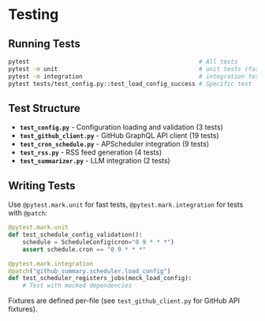 # Testing

## Running Tests

```bash
pytest                                                # All tests
pytest -m unit                                        # unit tests (fast)
pytest -m integration                                 # integration tests (with mocks)
pytest tests/test_config.py::test_load_config_success # Specific test
```

## Test Structure

- **`test_config.py`** - Configuration loading and validation (3 tests)
- **`test_github_client.py`** - GitHub GraphQL API client (19 tests)
- **`test_cron_schedule.py`** - APScheduler integration (9 tests)
- **`test_rss.py`** - RSS feed generation (4 tests)
- **`test_summarizer.py`** - LLM integration (2 tests)

## Writing Tests

Use `@pytest.mark.unit` for fast tests, `@pytest.mark.integration` for tests with `@patch`:

```python
@pytest.mark.unit
def test_schedule_config_validation():
    schedule = ScheduleConfig(cron="0 9 * * *")
    assert schedule.cron == "0 9 * * *"

@pytest.mark.integration
@patch("github_summary.scheduler.load_config")
def test_scheduler_registers_jobs(mock_load_config):
    # Test with mocked dependencies
```

Fixtures are defined per-file (see `test_github_client.py` for GitHub API fixtures).

